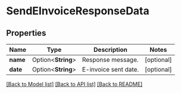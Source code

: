 # SendEInvoiceResponseData

## Properties

Name | Type | Description | Notes
------------ | ------------- | ------------- | -------------
**name** | Option<**String**> | Response message. | [optional]
**date** | Option<**String**> | E-invoice sent date. | [optional]

[[Back to Model list]](../README.md#documentation-for-models) [[Back to API list]](../README.md#documentation-for-api-endpoints) [[Back to README]](../README.md)


